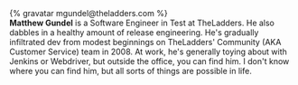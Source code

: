 <div class="profile-container">                                                                                                                                                                                                         
  <div class="profile-thumb">
  {% gravatar mgundel@theladders.com %}
  </div>
  <div class="profile-content">
    <strong>Matthew Gundel</strong> is a Software Engineer in Test at TheLadders. He also dabbles in a healthy amount of release engineering. He's gradually infiltrated dev from modest beginnings on TheLadders' Community (AKA Customer Service) team in 2008. At work, he's generally toying about with Jenkins or Webdriver, but outside the office, you can find him. I don't know where you can find him, but all sorts of things are possible in life.
  </div>
</div>

